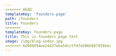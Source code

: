 ```yaml
---
<<<<<<< HEAD
templateKey: 'founders-page'
path: /founders
title: Founders
=======
templateKey: founders-page
title: This is founders page test
image: /img/blog-index.jpg
>>>>>>> 6d906094ee24d37eba5dcc5fdfe506b097d59ebc
---
```


